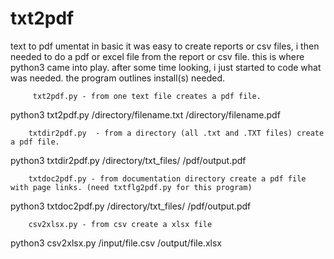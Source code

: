 # txt2pdf
text to pdf
umentat
in basic it was easy to create reports or csv files, i then needed to do a pdf or excel file from the report or csv file.
this is where python3 came into play. after some time looking, i just started to code what was needed.
the program outlines install(s) needed.

         txt2pdf.py - from one text file creates a pdf file.
python3 txt2pdf.py /directory/filename.txt  /directory/filename.pdf

        txtdir2pdf.py  - from a directory (all .txt and .TXT files) create a pdf file.
python3 txtdir2pdf.py /directory/txt_files/ /pdf/output.pdf

        txtdoc2pdf.py - from documentation directory create a pdf file with page links. (need txtflg2pdf.py for this program)
python3 txtdoc2pdf.py /directory/txt_files/ /pdf/output.pdf

        csv2xlsx.py - from csv create a xlsx file  
python3 csv2xlsx.py /input/file.csv /output/file.xlsx


